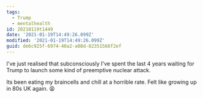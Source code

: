 ```yaml
---
tags:
  - Trump
  - mentalhealth
id: 20210119t1449
date: '2021-01-19T14:49:26.099Z'
modified: '2021-01-19T14:49:26.099Z'
guid: de6c925f-6974-40a2-a08d-82351566f2ef
---
```

I've just realised that subconsciously I've spent the last 4 years waiting for Trump to launch some kind of preemptive nuclear attack.

Its been eating my braincells and chill at a horrible rate. Felt like growing up in 80s UK again. 😩

